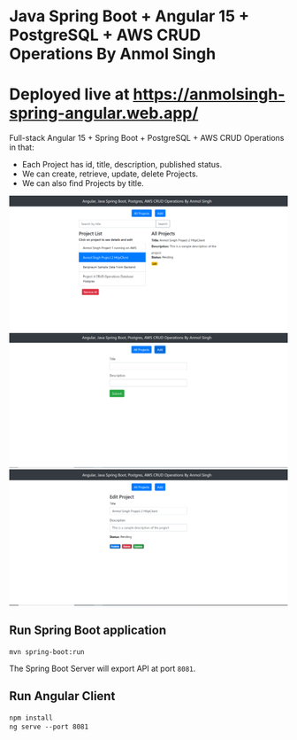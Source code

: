 # Java Spring Boot + Angular 15 + PostgreSQL + AWS CRUD Operations By Anmol Singh

# Deployed live at https://anmolsingh-spring-angular.web.app/

Full-stack Angular 15 + Spring Boot + PostgreSQL + AWS CRUD Operations in that:

- Each Project has id, title, description, published status.
- We can create, retrieve, update, delete Projects.
- We can also find Projects by title.

![demo-1.png](demo-1.png)
![demo-2.png](demo-2.png)
![demo-3.png](demo-3.png)

## Run Spring Boot application

```
mvn spring-boot:run
```

The Spring Boot Server will export API at port `8081`.

## Run Angular Client

```
npm install
ng serve --port 8081
```
